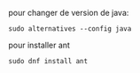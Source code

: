 pour changer de version de java:

`sudo alternatives --config java`

pour installer ant

`sudo dnf install ant`